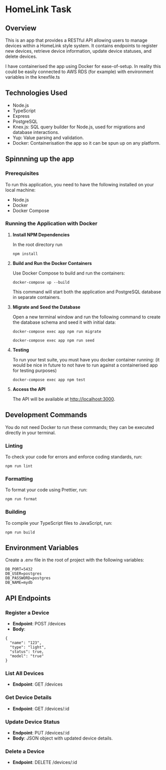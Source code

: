 # HomeLink Task

## Overview

This is an app that provides a RESTful API allowing users to manage devices within a HomeLink style system. It contains endpoints to register new devices, retrieve device information, update device statuses, and delete devices.

I have containerised the app using Docker for ease-of-setup. In reality this could be easily connected to AWS RDS (for example) with environment variables in the knexfile.ts

## Technologies Used

- Node.js
- TypeScript
- Express
- PostgreSQL
- Knex.js: SQL query builder for Node.js, used for migrations and database interactions.
- Yup: Value parsing and validation.
- Docker: Containerisation the app so it can be spun up on any platform.

## Spinnning up the app

### Prerequisites

To run this application, you need to have the following installed on your local machine:

- Node.js
- Docker
- Docker Compose

### Running the Application with Docker

1. **Install NPM Dependencies**

   In the root directory run

   `npm install`

2. **Build and Run the Docker Containers**

   Use Docker Compose to build and run the containers:

   `docker-compose up --build`

   This command will start both the application and PostgreSQL database in separate containers.

3. **Migrate and Seed the Database**

   Open a new terminal window and run the following command to create the database schema and seed it with initial data:

   `docker-compose exec app npm run migrate`

   `docker-compose exec app npm run seed`

4. **Testing**

   To run your test suite, you must have you docker container running:
   (it would be nice in future to not have to run against a containerised app for testing purposes)

   `docker-compose exec app npm test`

4. **Access the API**

   The API will be available at <http://localhost:3000>.

## Development Commands

You do not need Docker to run these commands; they can be executed directly in your terminal.

### Linting

To check your code for errors and enforce coding standards, run:

`npm run lint`

### Formatting

To format your code using Prettier, run:

`npm run format`

### Building

To compile your TypeScript files to JavaScript, run:

`npm run build`

## Environment Variables

Create a .env file in the root of project with the following variables:

```DB_HOST=db
DB_PORT=5432
DB_USER=postgres
DB_PASSWORD=postgres
DB_NAME=mydb
```

## API Endpoints

### Register a Device

- **Endpoint**: POST /devices
- **Body**:

```
{
  "name": "123",
  "type": "light",
  "status": true,
  "model": "true"
}
```

### List All Devices

- **Endpoint**: GET /devices

### Get Device Details

- **Endpoint**: GET /devices/:id

### Update Device Status

- **Endpoint**: PUT /devices/:id
- **Body**: JSON object with updated device details.

### Delete a Device

- **Endpoint**: DELETE /devices/:id
